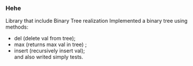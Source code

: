 ### Hehe
Library that include Binary Tree realization Implemented a binary tree using methods: 
- del (delete val from tree);
- max (returns max val in tree) ;
- insert (recursively insert val);  
and also writed simply tests.
